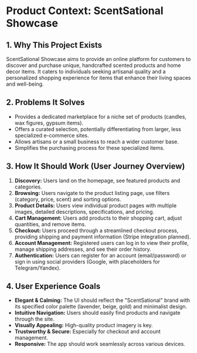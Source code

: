 # Product Context: ScentSational Showcase

## 1. Why This Project Exists

ScentSational Showcase aims to provide an online platform for customers to discover and purchase unique, handcrafted scented products and home decor items. It caters to individuals seeking artisanal quality and a personalized shopping experience for items that enhance their living spaces and well-being.

## 2. Problems It Solves

*   Provides a dedicated marketplace for a niche set of products (candles, wax figures, gypsum items).
*   Offers a curated selection, potentially differentiating from larger, less specialized e-commerce sites.
*   Allows artisans or a small business to reach a wider customer base.
*   Simplifies the purchasing process for these specialized items.

## 3. How It Should Work (User Journey Overview)

1.  **Discovery:** Users land on the homepage, see featured products and categories.
2.  **Browsing:** Users navigate to the product listing page, use filters (category, price, scent) and sorting options.
3.  **Product Details:** Users view individual product pages with multiple images, detailed descriptions, specifications, and pricing.
4.  **Cart Management:** Users add products to their shopping cart, adjust quantities, and remove items.
5.  **Checkout:** Users proceed through a streamlined checkout process, providing shipping and payment information (Stripe integration planned).
6.  **Account Management:** Registered users can log in to view their profile, manage shipping addresses, and see their order history.
7.  **Authentication:** Users can register for an account (email/password) or sign in using social providers (Google, with placeholders for Telegram/Yandex).

## 4. User Experience Goals

*   **Elegant & Calming:** The UI should reflect the "ScentSational" brand with its specified color palette (lavender, beige, gold) and minimalist design.
*   **Intuitive Navigation:** Users should easily find products and navigate through the site.
*   **Visually Appealing:** High-quality product imagery is key.
*   **Trustworthy & Secure:** Especially for checkout and account management.
*   **Responsive:** The app should work seamlessly across various devices.